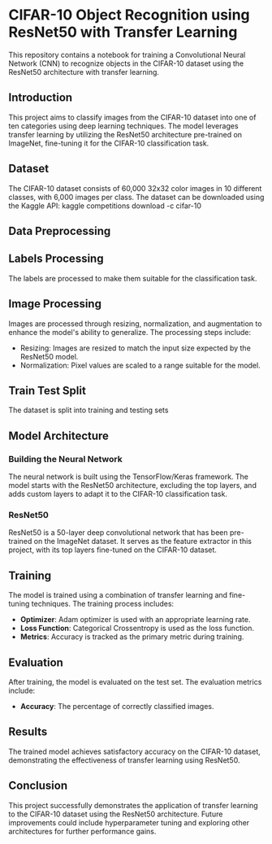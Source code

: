# CIFAR-10 Object Recognition using ResNet50 with Transfer Learning

This repository contains a notebook for training a Convolutional Neural Network (CNN) to recognize objects in the CIFAR-10 dataset using the ResNet50 architecture with transfer learning.


## Introduction

This project aims to classify images from the CIFAR-10 dataset into one of ten categories using deep learning techniques. The model leverages transfer learning by utilizing the ResNet50 architecture pre-trained on ImageNet, fine-tuning it for the CIFAR-10 classification task.

## Dataset

The CIFAR-10 dataset consists of 60,000 32x32 color images in 10 different classes, with 6,000 images per class. The dataset can be downloaded using the Kaggle API: kaggle competitions download -c cifar-10

## Data Preprocessing
## Labels Processing

The labels are processed to make them suitable for the classification task.

## Image Processing

Images are processed through resizing, normalization, and augmentation to enhance the model's ability to generalize. The processing steps include:

- Resizing: Images are resized to match the input size expected by the ResNet50 model.
- Normalization: Pixel values are scaled to a range suitable for the model.

## Train Test Split

The dataset is split into training and testing sets

## Model Architecture

### Building the Neural Network

The neural network is built using the TensorFlow/Keras framework. The model starts with the ResNet50 architecture, excluding the top layers, and adds custom layers to adapt it to the CIFAR-10 classification task.

### ResNet50

ResNet50 is a 50-layer deep convolutional network that has been pre-trained on the ImageNet dataset. It serves as the feature extractor in this project, with its top layers fine-tuned on the CIFAR-10 dataset.

## Training

The model is trained using a combination of transfer learning and fine-tuning techniques. The training process includes:

- **Optimizer**: Adam optimizer is used with an appropriate learning rate.
- **Loss Function**: Categorical Crossentropy is used as the loss function.
- **Metrics**: Accuracy is tracked as the primary metric during training.

## Evaluation

After training, the model is evaluated on the test set. The evaluation metrics include:

- **Accuracy**: The percentage of correctly classified images.

## Results

The trained model achieves satisfactory accuracy on the CIFAR-10 dataset, demonstrating the effectiveness of transfer learning using ResNet50.

## Conclusion

This project successfully demonstrates the application of transfer learning to the CIFAR-10 dataset using the ResNet50 architecture. Future improvements could include hyperparameter tuning and exploring other architectures for further performance gains.
